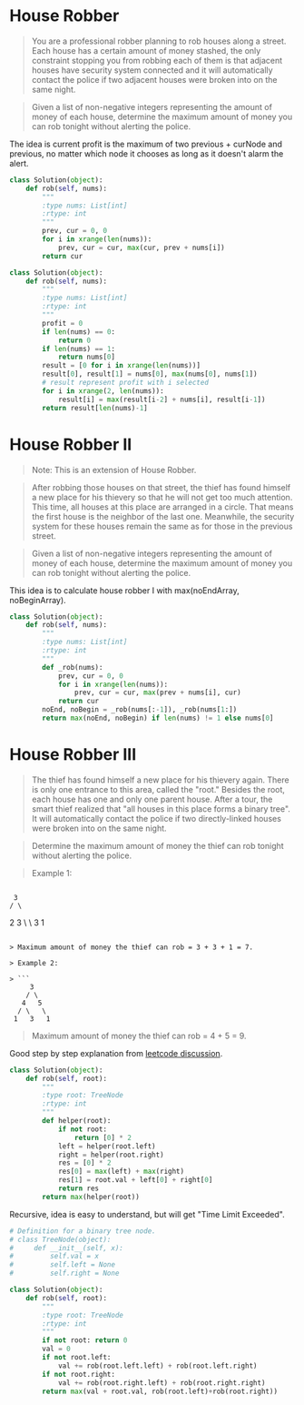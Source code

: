 # House Robber

> You are a professional robber planning to rob houses along a street. Each house has a certain amount of money stashed, the only constraint stopping you from robbing each of them is that adjacent houses have security system connected and it will automatically contact the police if two adjacent houses were broken into on the same night.

> Given a list of non-negative integers representing the amount of money of each house, determine the maximum amount of money you can rob tonight without alerting the police.

The idea is current profit is the maximum of two previous + curNode and previous, no matter which node it chooses as long as it doesn't alarm the alert.

```Python
class Solution(object):
    def rob(self, nums):
        """
        :type nums: List[int]
        :rtype: int
        """
        prev, cur = 0, 0
        for i in xrange(len(nums)):
            prev, cur = cur, max(cur, prev + nums[i])
        return cur
```

```Python
class Solution(object):
    def rob(self, nums):
        """
        :type nums: List[int]
        :rtype: int
        """
        profit = 0
        if len(nums) == 0:
            return 0
        if len(nums) == 1:
            return nums[0]
        result = [0 for i in xrange(len(nums))]
        result[0], result[1] = nums[0], max(nums[0], nums[1])
        # result represent profit with i selected
        for i in xrange(2, len(nums)):
            result[i] = max(result[i-2] + nums[i], result[i-1])
        return result[len(nums)-1]
```

# House Robber II

> Note: This is an extension of House Robber.

> After robbing those houses on that street, the thief has found himself a new place for his thievery so that he will not get too much attention. This time, all houses at this place are arranged in a circle. That means the first house is the neighbor of the last one. Meanwhile, the security system for these houses remain the same as for those in the previous street.

> Given a list of non-negative integers representing the amount of money of each house, determine the maximum amount of money you can rob tonight without alerting the police.

This idea is to calculate house robber I with max(noEndArray, noBeginArray).

```Python
class Solution(object):
    def rob(self, nums):
        """
        :type nums: List[int]
        :rtype: int
        """
        def _rob(nums):
            prev, cur = 0, 0
            for i in xrange(len(nums)):
                prev, cur = cur, max(prev + nums[i], cur)
            return cur
        noEnd, noBegin = _rob(nums[:-1]), _rob(nums[1:])
        return max(noEnd, noBegin) if len(nums) != 1 else nums[0]
```

# House Robber III

> The thief has found himself a new place for his thievery again. There is only one entrance to this area, called the "root." Besides the root, each house has one and only one parent house. After a tour, the smart thief realized that "all houses in this place forms a binary tree". It will automatically contact the police if two directly-linked houses were broken into on the same night.

> Determine the maximum amount of money the thief can rob tonight without alerting the police.

> Example 1:

> ```
     3
    / \
   2   3
    \   \ 
     3   1
```

> Maximum amount of money the thief can rob = 3 + 3 + 1 = 7.

> Example 2:

> ```
     3
    / \
   4   5
  / \   \ 
 1   3   1
```

> Maximum amount of money the thief can rob = 4 + 5 = 9.

Good step by step explanation from [leetcode discussion](https://discuss.leetcode.com/topic/39834/step-by-step-tackling-of-the-problem).

```Python
class Solution(object):
    def rob(self, root):
        """
        :type root: TreeNode
        :rtype: int
        """
        def helper(root):
            if not root:
                return [0] * 2
            left = helper(root.left)
            right = helper(root.right)
            res = [0] * 2
            res[0] = max(left) + max(right)
            res[1] = root.val + left[0] + right[0]
            return res
        return max(helper(root))
```

Recursive, idea is easy to understand, but will get "Time Limit Exceeded".

```Python
# Definition for a binary tree node.
# class TreeNode(object):
#     def __init__(self, x):
#         self.val = x
#         self.left = None
#         self.right = None

class Solution(object):
    def rob(self, root):
        """
        :type root: TreeNode
        :rtype: int
        """
        if not root: return 0
        val = 0
        if not root.left:
            val += rob(root.left.left) + rob(root.left.right)
        if not root.right:
            val += rob(root.right.left) + rob(root.right.right)
        return max(val + root.val, rob(root.left)+rob(root.right))
```
